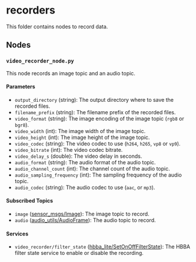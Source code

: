 # recorders
This folder contains nodes to record data.

## Nodes
### `video_recorder_node.py`
This node records an image topic and an audio topic.

#### Parameters
 - `output_directory` (string): The output directory where to save the recorded files.
 - `filename_prefix` (string): The filename prefix of the recorded files.
 - `video_format` (string): The image encoding of the image topic (`rgb8` or `bgr8`).
 - `video_width` (int): The image width of the image topic.
 - `video_height` (int): The image height of the image topic.
 - `video_codec` (string): The video codec to use (`h264`, `h265`, `vp8` or `vp9`).
 - `video_bitrate` (int): The video codec bitrate.
 - `video_delay_s` (double): The video delay in seconds.
 - `audio_format` (string): The audio format of the audio topic.
 - `audio_channel_count` (int): The channel count of the audio topic.
 - `audio_sampling_frequency` (int): The sampling frequency of the audio topic.
 - `audio_codec` (string): The audio codec to use (`aac`, or `mp3`).

#### Subscribed Topics
 - `image` ([sensor_msgs/Image](http://docs.ros.org/en/noetic/api/sensor_msgs/html/msg/Image.html)): The image topic to record.
 - `audio` ([audio_utils/AudioFrame](https://github.com/introlab/audio_utils/blob/main/msg/AudioFrame.msg)): The audio topic to record.

#### Services
 - `video_recorder/filter_state` ([hbba_lite/SetOnOffFilterState](../../hbba_lite/srv/SetOnOffFilterState.srv)): The HBBA filter state service to enable or disable the recording.
